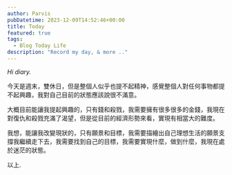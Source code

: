 ```yaml
---
author: Parvis
pubDatetime: 2023-12-09T14:52:46+00:00
title: Today
featured: true
tags:
  - Blog Today Life
description: "Record my day, & more .."
---
```


*Hi diary.*    

今天是週末，雙休日，但是整個人似乎也提不起精神，感覺整個人對任何事物都提不起興趣，我對自己目前的狀態應該說很不滿意。    

大概目前能讓我提起興趣的，只有錢和殺戮，我需要擁有很多很多的金錢，我現在對復仇和殺戮充滿了渴望，但是從目前的經濟形勢來看，實現有相當大的難度。    

我想，能讓我改變現狀的，只有願景和目標，我需要描繪出自己理想生活的願景支撐我繼續走下去，我需要找到自己的目標，我需要實現什麼，做到什麼，我現在處於迷茫的狀態。    

以上.     